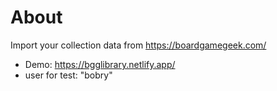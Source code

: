 # About
Import your collection data from https://boardgamegeek.com/

* Demo: https://bgglibrary.netlify.app/
* user for test: "bobry"

